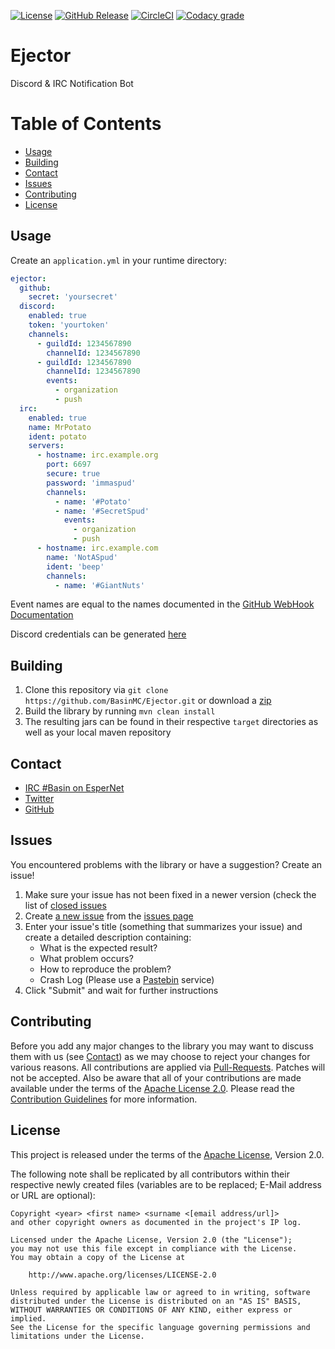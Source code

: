 [![License](https://img.shields.io/github/license/BasinMC/Ejector.svg?style=flat-square)](https://www.apache.org/licenses/LICENSE-2.0.txt)
[![GitHub Release](https://img.shields.io/github/release/BasinMC/Ejector.svg?style=flat-square)](https://github.com/BasinMC/Ejector/releases)
[![CircleCI](https://img.shields.io/circleci/project/github/BasinMC/Ejector.svg?style=flat-square)](https://circleci.com/gh/BasinMC/Ejector)
[![Codacy grade](https://img.shields.io/codacy/grade/eb5138887b364cc3ade6d51588170e6f.svg?style=flat-square)](https://app.codacy.com/app/Basin/Ejector/)

Ejector
=======

Discord & IRC Notification Bot

# Table of Contents

* [Usage](#usage)
* [Building](#building)
* [Contact](#contact)
* [Issues](#issues)
* [Contributing](#contributing)
* [License](#license)

Usage
-----

Create an `application.yml` in your runtime directory:

```yml
ejector:
  github:
    secret: 'yoursecret'
  discord:
    enabled: true
    token: 'yourtoken'
    channels:
      - guildId: 1234567890
        channelId: 1234567890
      - guildId: 1234567890
        channelId: 1234567890
        events:
          - organization
          - push
  irc:
    enabled: true
    name: MrPotato
    ident: potato
    servers:
      - hostname: irc.example.org
        port: 6697
        secure: true
        password: 'immaspud'
        channels:
          - name: '#Potato'
          - name: '#SecretSpud'
            events:
              - organization
              - push
      - hostname: irc.example.com
        name: 'NotASpud'
        ident: 'beep'
        channels:
          - name: '#GiantNuts'
```

Event names are equal to the names documented in the [GitHub WebHook Documentation](https://developer.github.com/webhooks/)

Discord credentials can be generated [here](https://discordapp.com/developers/applications/me/create)

Building
--------

1. Clone this repository via ```git clone https://github.com/BasinMC/Ejector.git``` or download a [zip](https://github.com/BasinMC/Ejector/archive/master.zip)
2. Build the library by running ```mvn clean install```
3. The resulting jars can be found in their respective ```target``` directories as well as your local maven repository

Contact
-------

* [IRC #Basin on EsperNet](http://webchat.esper.net/?channels=Basin)
* [Twitter](https://twitter.com/BasinMC)
* [GitHub](https://github.com/BasinMC/Ejector)

Issues
------

You encountered problems with the library or have a suggestion? Create an issue!

1. Make sure your issue has not been fixed in a newer version (check the list of [closed issues](https://github.com/BasinMC/Ejector/issues?q=is%3Aissue+is%3Aclosed)
1. Create [a new issue](https://github.com/BasinMC/Ejector/issues/new) from the [issues page](https://github.com/BasinMC/Ejector/issues)
1. Enter your issue's title (something that summarizes your issue) and create a detailed description containing:
   - What is the expected result?
   - What problem occurs?
   - How to reproduce the problem?
   - Crash Log (Please use a [Pastebin](https://gist.github.com) service)
1. Click "Submit" and wait for further instructions

Contributing
------------

Before you add any major changes to the library you may want to discuss them with us (see
[Contact](#contact)) as we may choose to reject your changes for various reasons. All contributions
are applied via [Pull-Requests](https://help.github.com/articles/creating-a-pull-request). Patches
will not be accepted. Also be aware that all of your contributions are made available under the
terms of the [Apache License 2.0](https://www.apache.org/licenses/LICENSE-2.0.txt). Please read
the [Contribution Guidelines](CONTRIBUTING.md) for more information.

License
-------

This project is released under the terms of the
[Apache License](https://www.apache.org/licenses/LICENSE-2.0.txt), Version 2.0.

The following note shall be replicated by all contributors within their respective newly created
files (variables are to be replaced; E-Mail address or URL are optional):

```
Copyright <year> <first name> <surname <[email address/url]>
and other copyright owners as documented in the project's IP log.

Licensed under the Apache License, Version 2.0 (the "License");
you may not use this file except in compliance with the License.
You may obtain a copy of the License at

    http://www.apache.org/licenses/LICENSE-2.0

Unless required by applicable law or agreed to in writing, software
distributed under the License is distributed on an "AS IS" BASIS,
WITHOUT WARRANTIES OR CONDITIONS OF ANY KIND, either express or implied.
See the License for the specific language governing permissions and
limitations under the License.
```
